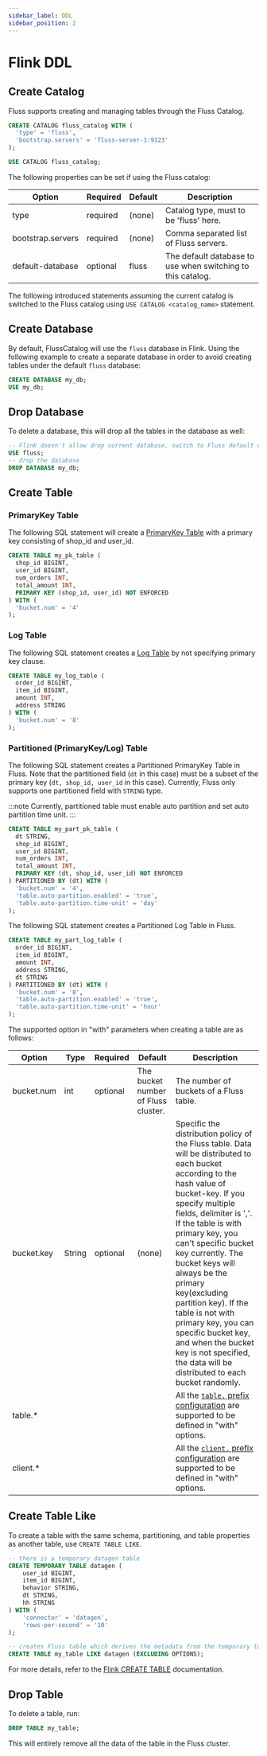 ```yaml
---
sidebar_label: DDL
sidebar_position: 2
---
```


# Flink DDL

## Create Catalog
Fluss supports creating and managing tables through the Fluss Catalog.
```sql 
CREATE CATALOG fluss_catalog WITH (
  'type' = 'fluss',
  'bootstrap.servers' = 'fluss-server-1:9123'
);

USE CATALOG fluss_catalog;
```
The following properties can be set if using the Fluss catalog:

| Option            | Required | Default | Description                                                 | 
|-------------------|----------|---------|-------------------------------------------------------------|
| type              | required | (none)  | Catalog type, must to be 'fluss' here.                      |
| bootstrap.servers | required | (none)  | Comma separated list of Fluss servers.                      |
| default-database  | optional | fluss   | The default database to use when switching to this catalog. |

The following introduced statements assuming the current catalog is switched to the Fluss catalog using `USE CATALOG <catalog_name>` statement.

## Create Database

By default, FlussCatalog will use the `fluss` database in Flink. Using the following example to create a separate database in order to avoid creating tables under the default `fluss` database:

```sql
CREATE DATABASE my_db;
USE my_db;
```

## Drop Database

To delete a database, this will drop all the tables in the database as well:

```sql
-- Flink doesn't allow drop current database, switch to Fluss default database
USE fluss;
-- drop the database
DROP DATABASE my_db;
```

## Create Table

### PrimaryKey Table

The following SQL statement will create a [PrimaryKey Table](table-design/table-types/pk-table.md) with a primary key consisting of shop_id and user_id.
```sql 
CREATE TABLE my_pk_table (
  shop_id BIGINT,
  user_id BIGINT,
  num_orders INT,
  total_amount INT,
  PRIMARY KEY (shop_id, user_id) NOT ENFORCED
) WITH (
  'bucket.num' = '4'
);
```

### Log Table

The following SQL statement creates a [Log Table](table-design/table-types/log-table.md) by not specifying primary key clause.

```sql 
CREATE TABLE my_log_table (
  order_id BIGINT,
  item_id BIGINT,
  amount INT,
  address STRING
) WITH (
  'bucket.num' = '8'
);
```

### Partitioned (PrimaryKey/Log) Table

The following SQL statement creates a Partitioned PrimaryKey Table in Fluss. Note that the partitioned field (`dt` in this case) must be a subset of the primary key (`dt, shop_id, user_id` in this case).
Currently, Fluss only supports one partitioned field with `STRING` type.

:::note
Currently, partitioned table must enable auto partition and set auto partition time unit.
:::

```sql 
CREATE TABLE my_part_pk_table (
  dt STRING,
  shop_id BIGINT,
  user_id BIGINT,
  num_orders INT,
  total_amount INT,
  PRIMARY KEY (dt, shop_id, user_id) NOT ENFORCED
) PARTITIONED BY (dt) WITH (
  'bucket.num' = '4',
  'table.auto-partition.enabled' = 'true',
  'table.auto-partition.time-unit' = 'day'
);
```

The following SQL statement creates a Partitioned Log Table in Fluss.

```sql
CREATE TABLE my_part_log_table (
  order_id BIGINT,
  item_id BIGINT,
  amount INT,
  address STRING,
  dt STRING
) PARTITIONED BY (dt) WITH (
  'bucket.num' = '8',
  'table.auto-partition.enabled' = 'true',
  'table.auto-partition.time-unit' = 'hour'
);
```


The supported option in "with" parameters when creating a table are as follows:

| Option                             | Type     | Required | Default                             | Description                                                                                                                                                                                                                                                                                                                                                                                                                                                                                                        |
|------------------------------------|----------|----------|-------------------------------------|--------------------------------------------------------------------------------------------------------------------------------------------------------------------------------------------------------------------------------------------------------------------------------------------------------------------------------------------------------------------------------------------------------------------------------------------------------------------------------------------------------------------|
| bucket.num                         | int      | optional | The bucket number of Fluss cluster. | The number of buckets of a Fluss table.                                                                                                                                                                                                                                                                                                                                                                                                                                                                            |
| bucket.key                         | String   | optional | (none)                              | Specific the distribution policy of the Fluss table. Data will be distributed to each bucket according to the hash value of bucket-key.  If you specify multiple fields, delimiter is ','. If the table is with primary key, you can't specific bucket key currently. The bucket keys will always be the primary key(excluding partition key). If the table is not with primary key, you can specific bucket key, and when the bucket key is not specified, the data will be distributed to each bucket randomly.  |
| table.*                            |          |          |                                     | All the [`table.` prefix configuration](maintenance/configuration.md) are supported to be defined in "with" options.                                                                                                                                                                                                                                                                                                                                                                                         |
| client.*                           |          |          |                                     | All the [`client.` prefix configuration](maintenance/configuration.md) are supported to be defined in "with" options.                                                                                                                                                                                                                                                                                                                                                                                        |

## Create Table Like

To create a table with the same schema, partitioning, and table properties as another table, use `CREATE TABLE LIKE`.

```sql
-- there is a temporary datagen table
CREATE TEMPORARY TABLE datagen (
    user_id BIGINT,
    item_id BIGINT,
    behavior STRING,
    dt STRING,
    hh STRING
) WITH (
    'connector' = 'datagen',
    'rows-per-second' = '10'
);

-- creates Fluss table which derives the metadata from the temporary table excluding options
CREATE TABLE my_table LIKE datagen (EXCLUDING OPTIONS);
```
For more details, refer to the [Flink CREATE TABLE](https://nightlies.apache.org/flink/flink-docs-release-1.20/docs/dev/table/sql/create/#like) documentation.


## Drop Table

To delete a table, run:

```sql
DROP TABLE my_table;
```

This will entirely remove all the data of the table in the Fluss cluster.



